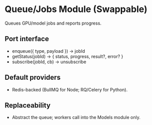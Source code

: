 # Queue/Jobs Module (Swappable)

Queues GPU/model jobs and reports progress.

## Port interface
- enqueue({ type, payload }) → jobId
- getStatus(jobId) → { status, progress, result?, error? }
- subscribe(jobId, cb) → unsubscribe

## Default providers
- Redis-backed (BullMQ for Node; RQ/Celery for Python).

## Replaceability
- Abstract the queue; workers call into the Models module only.
